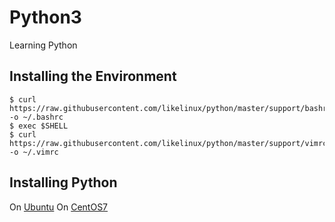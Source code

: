 # Python3
Learning Python

## Installing the Environment
```
$ curl https://raw.githubusercontent.com/likelinux/python/master/support/bashrc -o ~/.bashrc
$ exec $SHELL
$ curl https://raw.githubusercontent.com/likelinux/python/master/support/vimrc -o ~/.vimrc
```

## Installing Python
On [Ubuntu](https://raw.githubusercontent.com/likelinux/python/master/support/ubuntu_python.sh)
On [CentOS7](https://raw.githubusercontent.com/likelinux/python/master/support/centos7_python.sh)

